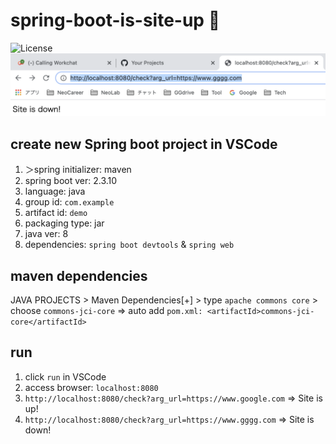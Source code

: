 # spring-boot-is-site-up 🐳

![License](https://img.shields.io/github/license/tquangdo/spring-boot-is-site-up?color=f05340)
![demo](screenshot/demo.png)

## create new Spring boot project in VSCode
1. ＞spring initializer: maven
2. spring boot ver: 2.3.10
3. language: java
4. group id: `com.example`
5. artifact id: `demo`
6. packaging type: jar
7. java ver: 8
8. dependencies: `spring boot devtools` & `spring web`

## maven dependencies
JAVA PROJECTS > Maven Dependencies[+] > type `apache commons core` > choose `commons-jci-core`
=> auto add `pom.xml: <artifactId>commons-jci-core</artifactId>`

## run
1. click `run` in VSCode
2. access browser: `localhost:8080`
3. `http://localhost:8080/check?arg_url=https://www.google.com` => Site is up!
4. `http://localhost:8080/check?arg_url=https://www.gggg.com` => Site is down!

